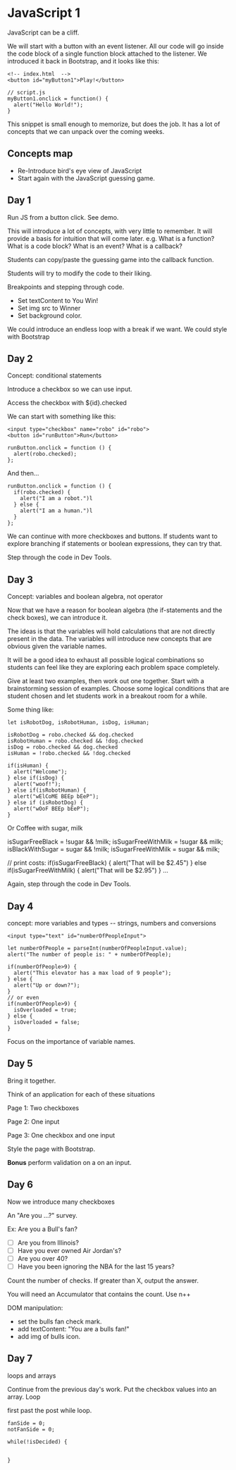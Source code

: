 # JavaScript 1

JavaScript can be a cliff.

We will start with a button with an event listener. All our code will go inside the code block of a single function block attached to the listener. We introduced it back in Bootstrap, and it looks like this:

    <!-- index.html  -->
    <button id="myButton1">Play!</button>

    // script.js
    myButton1.onclick = function() {
      alert("Hello World!");
    }

This snippet is small enough to memorize, but does the job. It has a lot of concepts that we can unpack over the coming weeks.

## Concepts map

* Re-Introduce bird's eye view of JavaScript
* Start again with the JavaScript guessing game.

## Day 1

Run JS from a button click. See demo.

This will introduce a lot of concepts, with very little to remember. It will provide a basis for intuition that will come later. e.g. What is a function? What is a code block? What is an event? What is a callback?

Students can copy/paste the guessing game into the callback function.

Students will try to modify the code to their liking.

Breakpoints and stepping through code.

* Set textContent to You Win!
* Set img src to Winner
* Set background color.

We could introduce an endless loop with a break if we want.
We could style with Bootstrap

## Day 2

Concept: conditional statements

Introduce a checkbox so we can use input.

Access the checkbox with ${id}.checked

We can start with something like this:

    <input type="checkbox" name="robo" id="robo">
    <button id="runButton">Run</button>

    runButton.onclick = function () {
      alert(robo.checked);
    };

And then...

    runButton.onclick = function () {
      if(robo.checked) {
        alert("I am a robot.")l
      } else {
        alert("I am a human.")l
      }
    };

We can continue with more checkboxes and buttons. If students want to explore branching if statements or boolean expressions, they can try that.

Step through the code in Dev Tools.

## Day 3

Concept: variables and boolean algebra, not operator

Now that we have a reason for boolean algebra (the if-statements and the check boxes), we can introduce it.

The ideas is that the variables will hold calculations that are not directly present in the data. The variables will introduce new concepts that are obvious given the variable names.

It will be a good idea to exhaust all possible logical combinations so students can feel like they are exploring each problem space completely.

Give at least two examples, then work out one together. Start with a brainstorming session of examples. Choose some logical conditions that are student chosen and let students work in a breakout room for a while.

Some thing like:

    let isRobotDog, isRobotHuman, isDog, isHuman;
  
    isRobotDog = robo.checked && dog.checked
    isRobotHuman = robo.checked && !dog.checked
    isDog = robo.checked && dog.checked
    isHuman = !robo.checked && !dog.checked

    if(isHuman) {
      alert("Welcome");
    } else if(isDog) {
      alert("woof!");
    } else if(isRobotHuman) {
      alert("wElCoME BEEp bEeP");
    } else if (isRobotDog) {
      alert("wOoF BEEp bEeP");
    }

Or Coffee with sugar, milk

  isSugarFreeBlack = !sugar && !milk;
  isSugarFreeWithMilk = !sugar && milk;
  isBlackWithSugar = sugar && !milk;
  isSugarFreeWithMilk = sugar && milk;

  // print costs:
  if(isSugarFreeBlack) {
    alert("That will be $2.45")
  } else if(isSugarFreeWithMilk) {
    alert("That will be $2.95")
  }
  ...

Again, step through the code in Dev Tools.

## Day 4

concept: more variables and types -- strings, numbers and conversions

    <input type="text" id="numberOfPeopleInput">

    let numberOfPeople = parseInt(numberOfPeopleInput.value);
    alert("The number of people is: " + numberOfPeople); 

    if(numberOfPeople>9) {
      alert("This elevator has a max load of 9 people");
    } else {
      alert("Up or down?");
    }
    // or even
    if(numberOfPeople>9) {
      isOverloaded = true;
    } else {
      isOverloaded = false;
    }

Focus on the importance of variable names.

## Day 5

Bring it together.

Think of an application for each of these situations

Page 1: Two checkboxes

Page 2: One input

Page 3: One checkbox and one input

Style the page with Bootstrap.

**Bonus** perform validation on a on an input.

## Day 6

Now we introduce many checkboxes

An "Are you ...?" survey.

Ex: Are you a Bull's fan?

-[ ] Are you from Illinois?
-[ ] Have you ever owned Air Jordan's?
-[ ] Are you over 40?
-[ ] Have you been ignoring the NBA for the last 15 years?

Count the number of checks. If greater than X, output the answer.

You will need an Accumulator that contains the count. Use n++

DOM manipulation:

* set the bulls fan check mark.
* add textContent: "You are a bulls fan!"
* add img of bulls icon.

## Day 7

loops and arrays

Continue from the previous day's work. Put the checkbox values into an array. Loop

first past the post while loop.
    
    fanSide = 0;
    notFanSide = 0;

    while(!isDecided) {

      
    }


